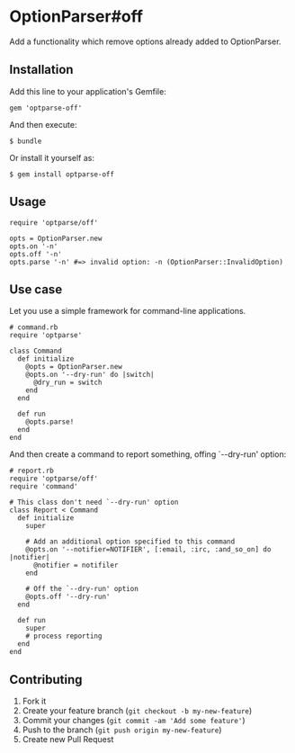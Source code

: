 OptionParser#off
================

Add a functionality which remove options already added to OptionParser.

Installation
------------

Add this line to your application's Gemfile:

    gem 'optparse-off'

And then execute:

    $ bundle

Or install it yourself as:

    $ gem install optparse-off

Usage
-----

    require 'optparse/off'
    
    opts = OptionParser.new
    opts.on '-n'
    opts.off '-n'
    opts.parse '-n' #=> invalid option: -n (OptionParser::InvalidOption)

Use case
--------

Let you use a simple framework for command-line applications.

    # command.rb
    require 'optparse'
    
    class Command
      def initialize
        @opts = OptionParser.new
        @opts.on '--dry-run' do |switch|
          @dry_run = switch
        end
      end
      
      def run
        @opts.parse!
      end
    end

And then create a command to report something, offing `--dry-run' option:

    # report.rb
    require 'optparse/off'
    require 'command'

    # This class don't need `--dry-run' option
    class Report < Command
      def initialize
        super
        
        # Add an additional option specified to this command
        @opts.on '--notifier=NOTIFIER', [:email, :irc, :and_so_on] do |notifier|
          @notifier = notifiler
        end
        
        # Off the `--dry-run' option
        @opts.off '--dry-run'
      end
      
      def run
        super
        # process reporting
      end
    end

Contributing
------------

1. Fork it
2. Create your feature branch (`git checkout -b my-new-feature`)
3. Commit your changes (`git commit -am 'Add some feature'`)
4. Push to the branch (`git push origin my-new-feature`)
5. Create new Pull Request
